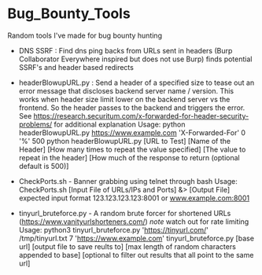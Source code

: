# Bug_Bounty_Tools
Random tools I've made for bug bounty hunting

* DNS SSRF : Find dns ping backs from URLs sent in headers (Burp Collaborator Everywhere inspired but does not use Burp) finds potential SSRF's and header based redirects

* headerBlowupURL.py : Send a header of a specified size to tease out an error message that discloses backend server name / version. This works when header size limit lower on the backend server vs the frontend. So the header passes to the backend and triggers the error. See https://research.securitum.com/x-forwarded-for-header-security-problems/ for additional explanation
  Usage: python headerBlowupURL.py https://www.example.com 'X-Forwarded-For' 0 '%' 500
   python headerBlowupURL.py [URL to Test] [Name of the Header] [How many times to repeat the value specified] [The value to repeat in the header] [How much of the response to return (optional default is 500)]
   
* CheckPorts.sh - Banner grabbing using telnet through bash 
  Usage: CheckPorts.sh [Input File of URLs/IPs and Ports] &> [Output File]
  expected input format 123.123.123.123:8001 or www.example.com:8001
  
* tinyurl_bruteforce.py - A random brute forcer for shortened URLs (https://www.vanityurlshorteners.com/) *note* watch out for rate limiting
  Usage: python3 tinyurl_bruteforce.py 'https://tinyurl.com/' /tmp/tinyurl.txt 7 'https://www.example.com'
         tinyurl_bruteforce.py [base url] [output file to save reults to] [max length of random characters appended to base] [optional to filter out results that all
         point to the same url]

